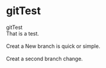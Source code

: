 # gitTest
gitTest
<br>That is a test.</br>
<br>Creat a New branch is quick or simple.</br>
<br>Creat a second branch change.</br>
